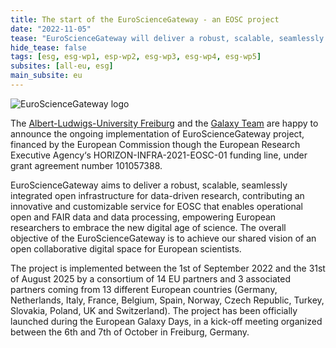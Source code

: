```yaml
---
title: The start of the EuroScienceGateway - an EOSC project
date: "2022-11-05"
tease: "EuroScienceGateway will deliver a robust, scalable, seamlessly integrated open infrastructure for data-driven research"
hide_tease: false
tags: [esg, esg-wp1, esp-wp2, esg-wp3, esg-wp4, esg-wp5]
subsites: [all-eu, esg]
main_subsite: eu
---
```


![EuroScienceGateway logo](/projects/esg/eosc_euro_science_gateway.svg)

The [Albert-Ludwigs-University Freiburg](https://uni-freiburg.de) and the [Galaxy Team](https://usegalaxy-eu.github.io/people) are happy to announce the ongoing implementation of EuroScienceGateway project, financed by the European Commission though the European Research Executive Agency‘s HORIZON-INFRA-2021-EOSC-01 funding line, under grant agreement number 101057388.

EuroScienceGateway aims to deliver a robust, scalable, seamlessly integrated open infrastructure for data-driven research, contributing an innovative and customizable service for EOSC that enables operational open and FAIR data and data processing, empowering European researchers to embrace the new digital age of science. The overall objective of the EuroScienceGateway is to achieve our shared vision of an open collaborative digital space for European scientists.

The project is implemented between the 1st of September 2022 and the 31st of August 2025 by a consortium of 14 EU partners and 3 associated partners coming from 13 different European countries (Germany, Netherlands, Italy, France, Belgium, Spain, Norway, Czech Republic, Turkey, Slovakia, Poland, UK and Switzerland).  The project has been officially launched during the European Galaxy Days, in a kick-off meeting organized between the 6th and 7th of October in Freiburg, Germany. 
